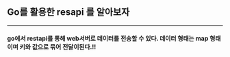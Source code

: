 ## Go를 활용한 resapi 를 알아보자
---
#### go에서 restapi를 통해 web서버로 데이터를 전송할 수 있다. 데이터 형태는 map 형태이며 키와 값으로 묶어 전달이된다.!!
